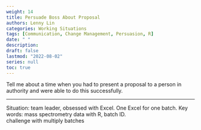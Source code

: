 ```yaml
---
weight: 14
title: Persuade Boss About Proposal
authors: Lenny Lin
categories: Working Situations
tags: [Communication, Change Management, Persuasion, R]
date: " "
description: 
draft: false
lastmod: "2022-08-02"
series: null
toc: true
---
```



Tell me about a time when you had to present a proposal to a person in authority and were able to do this successfully.
<!--more-->

---
Situation: team leader, obsessed with Excel. One Excel for one batch.
Key words: mass spectrometry data with R, batch ID.   
challenge with multiply batches